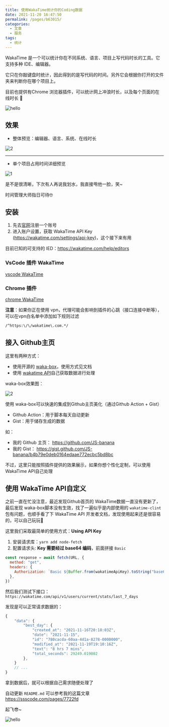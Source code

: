 ```yaml
---
title: 使用WakaTime统计你的Coding数据
date: 2021-11-20 16:47:50
permalink: /pages/b63015/
categories:
  - 文章
  - 服务
tags:
  - 统计
---
```


WakaTime 是一个可以统计你在不同系统、语言、项目上写代码时长的工具。它支持多种 IDE、编辑器。

它只在你敲键盘时统计，因此得到的是写代码的时间。另外它会根据你打开的文件夹来判断你在哪个项目上。

目前也提供有Chrome 浏览器插件，可以统计网上冲浪时长，以及每个页面的在线时长 👀

<!-- more -->

![hello](https://cdn.jsdelivr.net/gh/JS-banana/images/emoji/5.jpg)

## 效果

- 整体预览：编辑器、语言、系统、在线时长

![2](https://cdn.jsdelivr.net/gh/JS-banana/images/vuepress/wakatime-4.jpg)

---

- 单个项目占用时间详细预览

![1](https://cdn.jsdelivr.net/gh/JS-banana/images/vuepress/wakatime-1.jpg)

<!-- <p style="display:grid;grid-template-columns: 1fr 1fr;gap:10px;">
  <img style="height:100%;" src="https://cdn.jsdelivr.net/gh/JS-banana/images/vuepress/wakatime-2.jpg">
  <img style="height:100%;" src="https://cdn.jsdelivr.net/gh/JS-banana/images/vuepress/wakatime-3.jpg">
</p> -->

是不是很清晰，下次有人再说我划水，我直接甩他一脸，笑~

时间管理大师指日可待🤓

## 安装

1. 先去[官网](https://wakatime.com/)注册一个账号
2. 进入账户设置，获取 WakaTime API Key (<https://wakatime.com/settings/api-key>)，这个接下来有用

目前已知的可支持的 IED：<https://wakatime.com/help/editors>

### VsCode 插件 WakaTime

[vscode WakaTime](https://marketplace.visualstudio.com/items?itemName=WakaTime.vscode-wakatime)

### Chrome 插件

[chrome WakaTime](https://chrome.google.com/webstore/detail/wakatime/jnbbnacmeggbgdjgaoojpmhdlkkpblgi)

**注意**：如果你正在使用 vpn，代理可能会影响到插件的心跳（接口连接中断等），可以在vpn白名单中添加如下规则过滤

```txt
/^https:\/\/wakatime\.com.*/
```

## 接入 Github主页

这里有两种方式：

- 使用开源的 [waka-box](https://github.com/matchai/waka-box)，使用方式见文档
- 使用 [wakatime API](https://wakatime.com/developers)自己获取数据进行处理

waka-box效果图：

![2](https://cdn.jsdelivr.net/gh/JS-banana/images/vuepress/wakatime-5.jpg)

使用 waka-box可以快速的集成到Github主页美化（通过Github Action + Gist）

- Github Action：用于脚本每天自动更新
- Gist：用于储存生成的数据

如：

- 我的 Github 主页： <https://github.com/JS-banana>
- 我的 Gist： <https://gist.github.com/JS-banana/b4b79e0deb0164edaae772ecbc5bd8bc>

不过，这里只能按照插件提供的效果展示，如果你想个性化定制，可以使用 WakaTime API自己处理

## 使用 WakaTime API自定义

之前一直在忙没注意，最近发现Github首页的 WakaTime数据一直没有更新了，最后发现 waka-box脚本没有生效，找了一遍似乎是内部使用的 `wakatime-clint`包有问题，也顺手看了下 WakaTime API 开发者文档，发现使用起来还是很容易的，可以自己玩玩🧐

这里我们采取最简单的使用方式：**Using API Key**

1. 安装请求库：`yarn add node-fetch`
2. 配置请求头:  **Key 需要经过 base64 编码**，前面拼接 `Basic`

```js
const response = await fetch(URL, {
  method: "get",
  headers: {
    Authorization: `Basic ${Buffer.from(wakatimeApiKey).toString("base64")}`
  },
})
```

然后我们测试下接口：`https://wakatime.com/api/v1/users/current/stats/last_7_days`

发现是可以正常请求数据的：

```js
{
    "data": {
        "best_day": {
            "created_at": "2021-11-16T20:18:03Z",
            "date": "2021-11-15",
            "id": "780cacda-60aa-4d1a-8278-0000000",
            "modified_at": "2021-11-19T19:10:16Z",
            "text": "8 hrs 7 mins",
            "total_seconds": 29249.019002
        },
    }
    // ...
}
```

拿到数据后，就可以根据自己需求随便处理了

自动更新 `README.md` 可以参考我的这篇文章 <https://ssscode.com/pages/7722fd>

起飞😎~

![hello](https://cdn.jsdelivr.net/gh/JS-banana/images/emoji/6.jpg)
